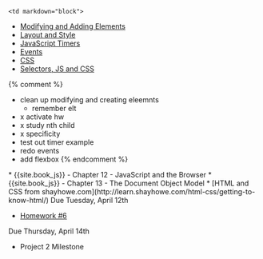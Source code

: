 	<td markdown="block">
* [Modifying and Adding Elements](slides/19/modifying-creating.html)
* [Layout and Style](slides/19/layout-style.html)
* [JavaScript Timers](slides/19/timers.html)
* [Events](slides/19/events.html)
* [CSS](slides/19/css.html)
* [Selectors, JS and CSS](slides/19/js-css.html)

{% comment %}
* clean up modifying and creating eleemnts
	* remember elt
* x activate hw
* x study nth child
* x specificity
* test out timer example
* redo events
* add flexbox
{% endcomment %}
</td>
	<td markdown="block">
* {{site.book_js}} - Chapter 12 - JavaScript and the Browser
* {{site.book_js}} - Chapter 13 - The Document Object Model
* [HTML and CSS from shayhowe.com](http://learn.shayhowe.com/html-css/getting-to-know-html/)
</td>
	<td markdown="block">
Due Tuesday, April 12th

* [Homework #6](homework/06.html)

Due Thursday, April 14th

* Project 2 Milestone 
</td>
